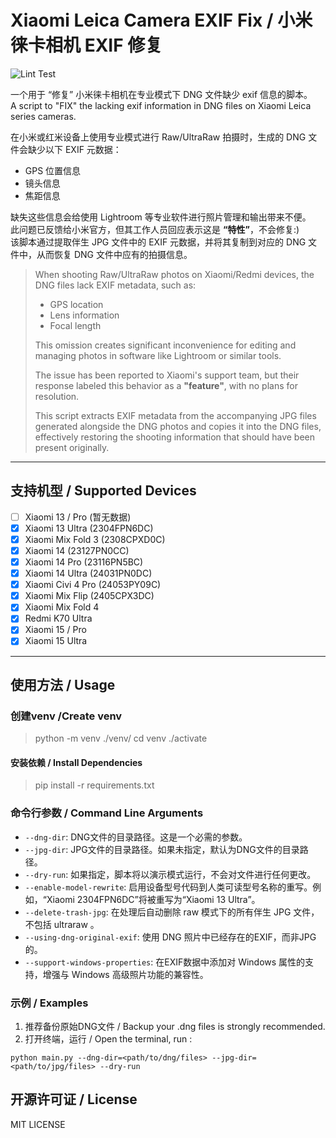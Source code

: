 # Xiaomi Leica Camera EXIF Fix / 小米徕卡相机 EXIF 修复

![Lint Test](https://github.com/Angelkawaii2/XiaomiCameraExifFix/actions/workflows/python-package.yml/badge.svg)

一个用于 “修复” 小米徕卡相机在专业模式下 DNG 文件缺少 exif 信息的脚本。      
A script to "FIX" the lacking exif information in DNG files on Xiaomi Leica series cameras.

在小米或红米设备上使用专业模式进行 Raw/UltraRaw 拍摄时，生成的 DNG 文件会缺少以下 EXIF 元数据：
- GPS 位置信息
- 镜头信息
- 焦距信息

缺失这些信息会给使用 Lightroom 等专业软件进行照片管理和输出带来不便。  
此问题已反馈给小米官方，但其工作人员回应表示这是 **“特性”**，不会修复:)  
该脚本通过提取伴生 JPG 文件中的 EXIF 元数据，并将其复制到对应的 DNG 文件中，从而恢复 DNG 文件中应有的拍摄信息。  

> When shooting Raw/UltraRaw photos on Xiaomi/Redmi devices, the DNG files lack EXIF metadata, such as:
> 
> - GPS location
> - Lens information
> - Focal length
> 
> This omission creates significant inconvenience for editing and managing photos in software like Lightroom or similar tools.
> 
> The issue has been reported to Xiaomi's support team, but their response labeled this behavior as a **"feature"**, with no plans for resolution.
> 
> This script extracts EXIF metadata from the accompanying JPG files generated alongside the DNG photos and copies it into the DNG files, effectively restoring the shooting information that should have been present originally.
> 
----

## 支持机型 / Supported Devices

- [ ] Xiaomi 13 / Pro (暂无数据)
- [x] Xiaomi 13 Ultra (2304FPN6DC)
- [x] Xiaomi Mix Fold 3 (2308CPXD0C)
- [x] Xiaomi 14 (23127PN0CC)
- [x] Xiaomi 14 Pro (23116PN5BC)
- [x] Xiaomi 14 Ultra (24031PN0DC)
- [x] Xiaomi Civi 4 Pro (24053PY09C)
- [x] Xiaomi Mix Flip (2405CPX3DC)
- [x] Xiaomi Mix Fold 4 
- [x] Redmi K70 Ultra 
- [x] Xiaomi 15 / Pro
- [x] Xiaomi 15 Ultra

----

## 使用方法 / Usage

### 创建venv /Create venv

> python -m venv ./venv/
> cd venv
> ./activate

#### 安装依赖 / Install Dependencies

> pip install -r requirements.txt

### 命令行参数 / Command Line Arguments

- `--dng-dir`: DNG文件的目录路径。这是一个必需的参数。
- `--jpg-dir`: JPG文件的目录路径。如果未指定，默认为DNG文件的目录路径。
- `--dry-run`: 如果指定，脚本将以演示模式运行，不会对文件进行任何更改。
- `--enable-model-rewrite`: 启用设备型号代码到人类可读型号名称的重写。例如，“Xiaomi 2304FPN6DC”将被重写为“Xiaomi 13
  Ultra”。
- `--delete-trash-jpg`: 在处理后自动删除 raw 模式下的所有伴生 JPG 文件，不包括 ultraraw 。
- `--using-dng-original-exif`: 使用 DNG 照片中已经存在的EXIF，而非JPG的。
- `--support-windows-properties`: 在EXIF数据中添加对 Windows 属性的支持，增强与 Windows 高级照片功能的兼容性。

### 示例 / Examples

1. 推荐备份原始DNG文件 / Backup your .dng files is strongly recommended.
2. 打开终端，运行 / Open the terminal, run :

```shell
python main.py --dng-dir=<path/to/dng/files> --jpg-dir=<path/to/jpg/files> --dry-run
```

## 开源许可证 / License

MIT LICENSE
